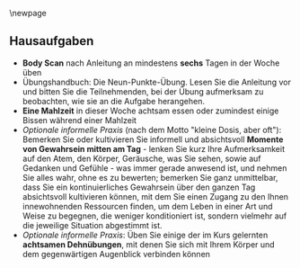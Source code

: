 \newpage

## Hausaufgaben

- __Body Scan__ nach Anleitung an mindestens __sechs__ Tagen in der Woche üben
- Übungshandbuch: Die Neun-Punkte-Übung. Lesen Sie die Anleitung vor und
bitten Sie die Teilnehmenden, bei der Übung aufmerksam zu beobachten, wie
sie an die Aufgabe herangehen.
- __Eine Mahlzeit__ in dieser Woche achtsam essen oder zumindest einige Bissen
während einer Mahlzeit
- _Optionale informelle Praxis_ (nach dem Motto "kleine Dosis, aber oft"): Bemerken
Sie oder kultivieren Sie informell und absichtsvoll __Momente von Gewahrsein
mitten am Tag__ - lenken Sie kurz Ihre Aufmerksamkeit auf den Atem, den Körper,
Geräusche, was Sie sehen, sowie auf Gedanken und Gefühle - was immer
gerade anwesend ist, und nehmen Sie alles wahr, ohne es zu bewerten;
bemerken Sie ganz unmittelbar, dass Sie ein kontinuierliches Gewahrsein über
den ganzen Tag absichtsvoll kultivieren können, mit dem Sie einen Zugang zu
den Ihnen innewohnenden Ressourcen finden, um dem Leben in einer Art und
Weise zu begegnen, die weniger konditioniert ist, sondern vielmehr auf die
jeweilige Situation abgestimmt ist.
- _Optionale informelle Praxis_: Üben Sie einige der im Kurs gelernten __achtsamen
Dehnübungen__, mit denen Sie sich mit Ihrem Körper und dem gegenwärtigen
Augenblick verbinden können

